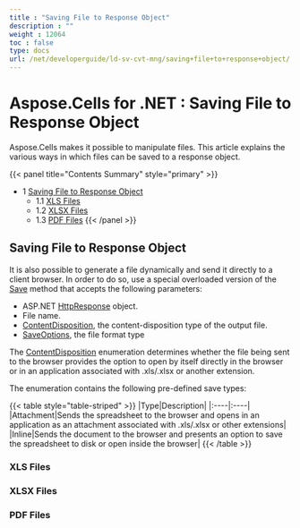 ```yaml
---
title : "Saving File to Response Object" 
description : "" 
weight : 12064 
toc : false
type: docs
url: /net/developerguide/ld-sv-cvt-mng/saving+file+to+response+object/
---
```


# Aspose.Cells for .NET : Saving File to Response Object



Aspose.Cells makes it possible to manipulate files. This article explains the various ways in which files can be saved to a response object.

{{< panel title="Contents Summary" style="primary" >}}
*   1 [Saving File to Response Object](#saving-file-to-response-object)
    *   1.1 [XLS Files](#xls-files)
    *   1.2 [XLSX Files](#xlsx-files)
    *   1.3 [PDF Files](#pdf-files)
{{< /panel >}}
 

## Saving File to Response Object

It is also possible to generate a file dynamically and send it directly to a client browser. In order to do so, use a special overloaded version of the [Save](https://apireference.aspose.com/net/cells/aspose.cells.workbook/save/methods/5) method that accepts the following parameters:

*   ASP.NET [HttpResponse](https://docs.microsoft.com/en-gb/dotnet/api/system.web.httpresponse?view=netframework-4.8) object.
*   File name.
*   [ContentDisposition](https://apireference.aspose.com/net/cells/aspose.cells/contentdisposition), the content-disposition type of the output file.
*   [SaveOptions](https://apireference.aspose.com/net/cells/aspose.cells/saveoptions), the file format type

The [ContentDisposition](https://apireference.aspose.com/net/cells/aspose.cells/contentdisposition) enumeration determines whether the file being sent to the browser provides the option to open by itself directly in the browser or in an application associated with .xls/.xlsx or another extension.

The enumeration contains the following pre-defined save types:

{{< table style="table-striped" >}}
|Type|Description|
|:----|:----|
|Attachment|Sends the spreadsheet to the browser and opens in an application as an attachment associated with .xls/.xlsx or other extensions|
|Inline|Sends the document to the browser and presents an option to save the spreadsheet to disk or open inside the browser|
{{< /table >}}

### XLS Files

### XLSX Files

### PDF Files

  
  

